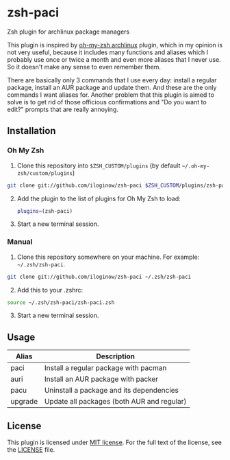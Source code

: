 # zsh-paci
Zsh plugin for archlinux package managers

This plugin is inspired by [oh-my-zsh archlinux](https://github.com/robbyrussell/oh-my-zsh/wiki/Plugins#archlinux) plugin, which in my opinion is not very useful, because it includes many functions and aliases which I probably use once or twice a month and even more aliases that I never use. So it doesn't make any sense to even remember them.

There are basically only 3 commands that I use every day: install a regular package, install an AUR package and update them. And these are the only commands I want aliases for. Another problem that this plugin is aimed to solve is to get rid of those officious confirmations and "Do you want to edit?" prompts that are really annoying.

## Installation

### Oh My Zsh

1. Clone this repository into `$ZSH_CUSTOM/plugins` (by default `~/.oh-my-zsh/custom/plugins`)

  ```sh
  git clone git://github.com/iloginow/zsh-paci $ZSH_CUSTOM/plugins/zsh-paci
  ```
  
2. Add the plugin to the list of plugins for Oh My Zsh to load:

    ```sh
    plugins=(zsh-paci)
    ```

3. Start a new terminal session.

### Manual

1. Clone this repository somewhere on your machine. For example: `~/.zsh/zsh-paci`.

  ```sh
  git clone git://github.com/iloginow/zsh-paci ~/.zsh/zsh-paci
  ```

2. Add this to your .zshrc:

  ```sh
  source ~/.zsh/zsh-paci/zsh-paci.zsh
  ```

3. Start a new terminal session.

## Usage

Alias | Description
------------ | -------------
paci | Install a regular package with pacman
auri | Install an AUR package with packer
pacu | Uninstall a package and its dependencies
upgrade | Update all packages (both AUR and regular)

## License

This plugin is licensed under [MIT license](http://opensource.org/licenses/MIT).
For the full text of the license, see the [LICENSE](LICENSE) file.
